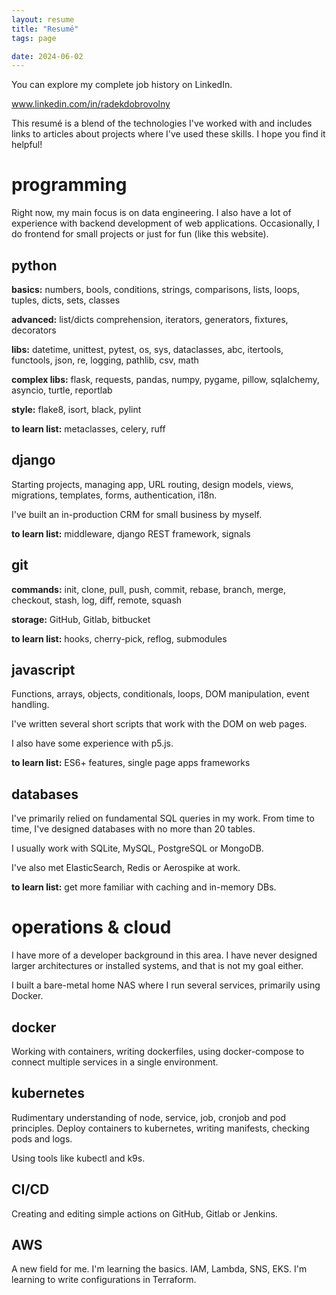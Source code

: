 ```yaml
---
layout: resume
title: "Resumé"
tags: page

date: 2024-06-02
---
```


You can explore my complete job history on LinkedIn.

<a href="https://www.linkedin.com/in/radekdobrovolny/" target=”_blank”>www.linkedin.com/in/radekdobrovolny</a>

This resumé is a blend of
the technologies I've worked with and includes links to articles about projects
where I've used these skills. I hope you find it helpful!

# programming

Right now, my main focus is on data engineering. I also have a lot of
experience with backend development of web applications.
Occasionally, I do frontend for small projects or just for fun (like this website).

## python

__basics:__ numbers, bools, conditions, strings, comparisons,
lists, loops, tuples, dicts, sets, classes

__advanced:__ list/dicts comprehension, iterators, generators,
fixtures, decorators

__libs:__ datetime, unittest, pytest, os, sys, dataclasses, abc,
itertools, functools, json, re, logging, pathlib, csv, math

__complex libs:__ flask, requests, pandas, numpy, pygame, pillow,
sqlalchemy, asyncio, turtle, reportlab

__style:__ flake8, isort, black, pylint

__to learn list:__ metaclasses, celery, ruff

## django

Starting projects, managing app, URL routing, design models, views,
migrations, templates, forms, authentication, i18n.

I've built an in-production CRM for small business by myself.

__to learn list:__ middleware, django REST framework, signals

## git

__commands:__ init, clone, pull, push, commit, rebase, branch, merge,
checkout, stash, log, diff, remote, squash

__storage:__ GitHub, Gitlab, bitbucket

__to learn list:__ hooks, cherry-pick, reflog, submodules

## javascript

Functions, arrays, objects, conditionals, loops, DOM manipulation, event handling.

I've written several short scripts that work with the DOM on web pages.

I also have some experience with p5.js.

__to learn list:__ ES6+ features, single page apps frameworks

## databases

I've primarily relied on fundamental SQL queries in my work.
From time to time, I've designed databases with no more than 20 tables.

I usually work with SQLite, MySQL, PostgreSQL or MongoDB.

I've also met ElasticSearch, Redis or Aerospike at work.

__to learn list:__ get more familiar with caching and in-memory DBs.

# operations & cloud

I have more of a developer background in this area. I have never
designed larger architectures or installed systems, and that is not my
goal either.

I built a bare-metal home NAS where I run several services, primarily using Docker.

## docker

Working with containers, writing dockerfiles, using docker-compose to connect
multiple services in a single environment.

## kubernetes

Rudimentary understanding of node, service, job, cronjob and pod principles.
Deploy containers to kubernetes, writing manifests, checking pods and logs.

Using tools like kubectl and k9s.

## CI/CD

Creating and editing simple actions on GitHub, Gitlab or Jenkins.

## AWS

A new field for me. I'm learning the basics. IAM, Lambda, SNS, EKS.
I'm learning to write configurations in Terraform.